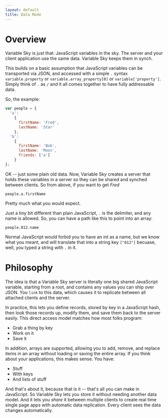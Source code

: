 ```yaml
---
layout: default
title: Data Mode
---
```


# Overview
Variable Sky is just that: JavaScript variables in the sky. The server
and your client application use the same data. Variable Sky keeps them
in synch.

This builds on a basic assumption that JavaScript variables can be
transported via JSON, and accessed with a simple `.` syntax
`variable.property` or `variable.array_property[0]` or
`variable['property']`. Simply think of `.` as `/` and it all comes
together to have fully addressable data.

So, the example:

```javascript
var people = {
  'a':
    {
      firstName: 'Fred',
      lastName: 'Star'
    },
  'b':
    {
      firstName: 'Bob',
      lastName: 'Moon',
      friends: ['a']
    }
};
```

OK -- just some plain old data. Now, Variable Sky creates a server that
holds these variables in a server so they can be shared and synched
between clients. So from above, if you want to get *Fred*

```
people.a.firstName
```

Pretty much what you would expect.

Just a tiny bit different than plain JavaScript, `.` is the delimiter,
and any name is allowed. So, you can have a path like this to point into
an array:

```
people.012.name
```

Normal JavaScript would forbid you to have an int as a name, but we know
what you meant, and will translate that into a string key `["012"]`
becuase, well, you typed a string with `.` in it.

# Philosophy
The idea is that a Variable Sky server is literally one big shared
JavaScript variable, starting from a root, and contains any values
you can ship over JSON. You `link` to this data, which causes it to
replicate between all attached clients and the server.

In practice, this lets you define records, stored by key in a JavaScript
hash, then look those records up, modify them, and save them back to the
server easily. This direct access model matches how most folks program:

* Grab a thing by key
* Work on it
* Save it

In addition, arrays are supported, allowing you to add, remove, and
replace items in an array without loading or saving the entire array. If
you think about your applications, this makes sense. You have:

* Stuff
* With keys
* And lists of stuff

And that's about it, because that is it -- that's all you can make in
JavaScript. So Variable Sky lets you store it without needing another
data model. And it lets you *share* it between multiple clients to
create real time single page apps with automatic data replication. Every
client sees the data changes automatically.
